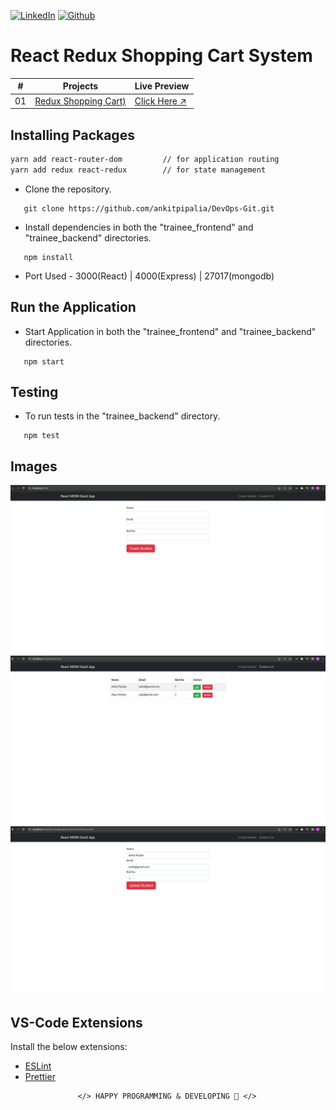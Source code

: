 <!-- social media connecting shield -->

[![LinkedIn][linkedin-shield]][linkedin-url]
[![Github][github-shield]][github-url]

# React Redux Shopping Cart System

<!-- project directory & live preview link -->

|  #  | Projects                                                                                                                     | Live Preview                                                        |
| :-: | ---------------------------------------------------------------------------------------------------------------------------- | ------------------------------------------------------------------- |
| 01  | [Redux Shopping Cart)](https://github.com/SamiurRahmanMukul/React-Redux-Shopping-Cart-System/tree/main/react-redux-cart-app) | [Click Here ↗](https://mukul-react-redux-shopping-cart.netlify.app) |

<!-- INSTALL PROJECT PACKAGES -->

## Installing Packages

```sh
yarn add react-router-dom         // for application routing
yarn add redux react-redux        // for state management
```
 - Clone the repository.
``` 
   git clone https://github.com/ankitpipalia/DevOps-Git.git
```
 - Install dependencies in both the "trainee_frontend" and "trainee_backend" directories.
``` 
   npm install
```
 - Port Used - 3000(React) | 4000(Express) | 27017(mongodb)
 
## Run the Application
 - Start Application in both the "trainee_frontend" and "trainee_backend" directories.

``` 
   npm start
```
## Testing
 - To run tests in the "trainee_backend" directory.
``` 
   npm test
```
## Images

![Home Page](https://github.com/ankitpipalia/DevOps-Git/blob/master/images/homepage.png)
![List Page](https://github.com/ankitpipalia/DevOps-Git/blob/master/images/listpage.png)
![Update Page](https://github.com/ankitpipalia/DevOps-Git/blob/master/images/updatepage.png)


<!-- EXTENSIONS & LINTING SETUP -->

## VS-Code Extensions

Install the below extensions:

- [ESLint](https://marketplace.visualstudio.com/items?itemName=dbaeumer.vscode-eslint)
- [Prettier](https://marketplace.visualstudio.com/items?itemName=esbenp.prettier-vscode)

<!-- my social media links -->

[linkedin-url]: https://www.linkedin.com/in/parshwa1909
[github-url]: https://www.github.com/parshwa-gandhi2001

<!-- shield icon links -->

[linkedin-shield]: https://img.shields.io/badge/-LinkedIn-black.svg?style=flat-square&logo=linkedin&colorB=555
[github-shield]: https://img.shields.io/badge/-Github-black.svg?style=flat-square&logo=github&color=555&logoColor=white 

                   </> HAPPY PROGRAMMING & DEVELOPING 🤣 </>
